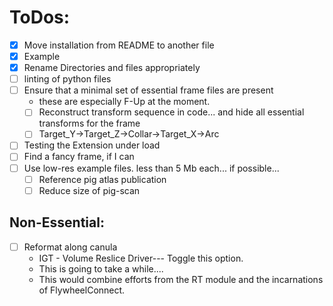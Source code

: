 # ToDos:
- [x] Move installation from README to another file
- [x] Example
- [x] Rename Directories and files appropriately
- [ ] linting of python files
- [ ] Ensure that a minimal set of essential frame files are present
    - these are especially F-Up at the moment.
    - [ ] Reconstruct transform sequence in code... and hide all essential transforms for the frame
    - [ ] Target_Y->Target_Z->Collar->Target_X->Arc
- [ ] Testing the Extension under load
- [ ] Find a fancy frame, if I can
- [ ] Use low-res example files. less than 5 Mb each... if possible...
    - [ ] Reference pig atlas publication
    - [ ] Reduce size of pig-scan
	
## Non-Essential:
- [ ] Reformat along canula
    - IGT - Volume Reslice Driver--- Toggle this option.
    - This is going to take a while....
    - This would combine efforts from the RT module and the incarnations of FlywheelConnect.